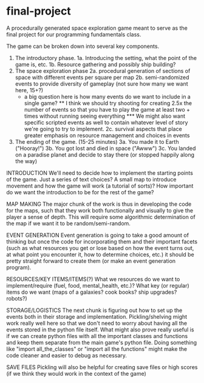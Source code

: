 # final-project
A procedurally generated space exploration game meant to serve as the final project for our programming fundamentals class.

The game can be broken down into several key components. 

1. The introductory phase.
  1a. Introducing the setting, what the point of the game is, etc. 
  1b. Resource gathering and possibly ship building? 
2. The space exploration phase
  2a. procedural generation of sections of space with different events per square per map
  2b. semi-randomized events to provide diversity of gameplay (not sure how many we want here, 15+?)
    * a big question here is how many events do we want to include in a single game? 
    **  I think we should try shooting for creating 2.5x the number of events so that you have to play
        the game at least two + times without running seeing everything 
    *** We might also want specific scripted events as well to contain whatever level of story 
        we're going to try to implement. 
  2c. survival aspects that place greater emphasis on resource management and choices in events
3. The ending of the game. (15-25 minutes)
  3a. You made it to Earth ("Hooray!")
  3b. You got lost and died in space ("Awww")
  3c. You landed on a paradise planet and decide to stay there (or stopped happily along the way)
  
INTRODUCTION
We'll need to decide how to implement the starting points of the game. 
  Just a series of text choices? 
  A small map to introduce movement and how the game will work (a tutorial of sorts)?
  How important do we want the introduction to be for the rest of the game? 

MAP MAKING
The major chunk of the work is thus in developing the code for the maps, such that they work both functionally
and visually to give the player a sense of depth. This will require some algorithmic determination of the map
if we want it to be random/semi-random. 

EVENT GENERATION
Event generation is going to take a good amount of thinking but once the code for incorporating them and their important facets
(such as what resources you get or lose based on how the event turns out, at what point you encounter it, how to determine choices, 
etc.) it should be pretty straight forward to create them (or make an event generation program). 
  
RESOURCES/KEY ITEMS/ITEMS(?)
What we resources do we want to implement/require (fuel, food, mental_health, etc.)?
What key (or regular) items do we want (maps of a galaxies? cook books? ship upgrades? robots?)

STORAGE/LOGISTICS
The next chunk is figuring out how to set up the events both in their storage and implementation. Pickling/shelving 
might work really well here so that we don't need to worry about having all the events stored in the python file itself. 
What might also prove really useful is if we can create python files with all the important classes and functions and keep 
them separate from the main game's python file. Doing something like "import all_the_classes" or "import all the functions"
might make the code cleaner and easier to debug as necessary. 

SAVE FILES
Pickling will also be helpful for creating save files or high scores (if we think they would work in the context of the game)



